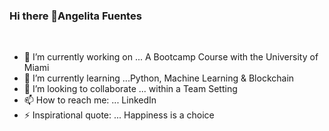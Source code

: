 ### Hi there 👋Angelita Fuentes

<div>
  
<br />
<p>

- 🔭 I’m currently working on ... A Bootcamp Course with the University of Miami
- 🌱 I’m currently learning ...Python, Machine Learning & Blockchain
- 👯 I’m looking to collaborate ... within a Team Setting
- 📫 How to reach me: ... LinkedIn 
- ⚡ Inspirational quote: ... Happiness is a choice

</h4>
</div>
